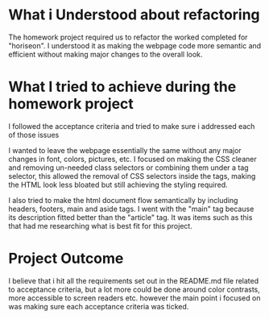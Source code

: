 # What i Understood about refactoring

The homework project required us to refactor the worked completed for "horiseon".  I understood it as making the webpage code more semantic and efficient without making major changes to the overall look.

# What I tried to achieve during the homework project

I followed the acceptance criteria and tried to make sure i addressed each of those issues

I wanted to leave the webpage essentially the same without any major changes in font, colors, pictures, etc.  I focused on making the CSS cleaner and removing un-needed class selectors or combining them under a tag selector, this allowed the removal of CSS selectors inside the tags, making the HTML look less bloated but still achieving the styling required.

I also tried to make the html document flow semantically by including headers, footers, main and aside tags.  I went with the "main" tag because its description fitted better than the "article" tag. It was items such as this that had me researching what is best fit for this project.  

# Project Outcome

I believe that i hit all the requirements set out in the README.md file related to acceptance criteria, but a lot more could be done around color contrasts, more accessible to screen readers etc.  however the main point i focused on was making sure each acceptance criteria was ticked.


